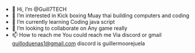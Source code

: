 - 👋 Hi, I’m @Guill7TECH
- 👀 I’m interested in Kick boxing Muay thai building computers and coding
- 🌱 I’m currently learning Coding java script
- 💞️ I’m looking to collaborate on Any game really
- 📫 How to reach me You could reach me Via discord or gmail guilloduenas1@gmail.com discord is guillermoorejuela

<!---
Guill7TECH/Guill7TECH is a ✨ special ✨ repository because its `README.md` (this file) appears on your GitHub profile.
You can click the Preview link to take a look at your changes.
--->
